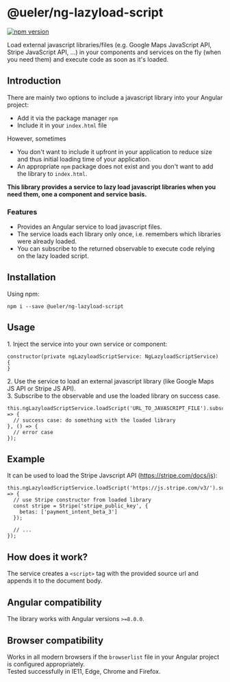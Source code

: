 # @ueler/ng-lazyload-script
[![npm version](https://badge.fury.io/js/%40ueler%2Fng-lazyload-script.svg)](https://badge.fury.io/js/%40ueler%2Fng-lazyload-script)

Load external javascript libraries/files (e.g. Google Maps JavaScript API, Stripe JavaScript API, ...) in your components and services on the fly (when you need them) and execute code as soon as it's loaded.

## Introduction
There are mainly two options to include a javascript library into your Angular project:
- Add it via the package manager ``npm``
- Include it in your ``index.html`` file

However, sometimes
- You don't want to include it upfront in your application to reduce size 
and thus initial loading time of your application. 
- An appropriate ``npm`` package does not exist and you 
don't want to add the library to ``index.html``.


**This library provides a service to lazy load javascript libraries when you need them, 
one a component and service basis.**

### Features
- Provides an Angular service to load javascript files.   
- The service loads each library only once, i.e. remembers which libraries were already loaded.
- You can subscribe to the returned observable to execute code relying on the lazy loaded script.

## Installation
Using npm:
```
npm i --save @ueler/ng-lazyload-script
```

## Usage
1\. Inject the service into your own service or component:
```
constructor(private ngLazyloadScriptService: NgLazyloadScriptService) {
}
```

2\. Use the service to load an external javascript library (like Google Maps JS API or Stripe JS API).  
3\. Subscribe to the observable and use the loaded library on success case.
```
this.ngLazyloadScriptService.loadScript('URL_TO_JAVASCRIPT_FILE').subscribe(() => {
  // success case: do something with the loaded library
}, () => {
  // error case
});
```

## Example
It can be used to load the Stripe Javscript API (https://stripe.com/docs/js):
```
this.ngLazyloadScriptService.loadScript('https://js.stripe.com/v3/').subscribe(() => {
  // use Stripe constructor from loaded library
  const stripe = Stripe('stripe_public_key', {
    betas: ['payment_intent_beta_3']
  });

  // ...
});
```

## How does it work?
The service creates a ``<script>`` tag with the provided source url and appends it to the document body.

## Angular compatibility
The library works with Angular versions ``>=8.0.0``.

## Browser compatibility
Works in all modern browsers if the ``browserlist`` file in your Angular project is configured appropriately.  
Tested successfully in IE11, Edge, Chrome and Firefox.

